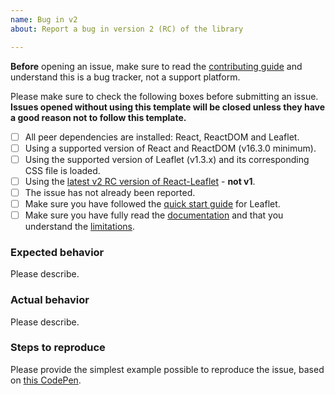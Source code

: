 ```yaml
---
name: Bug in v2
about: Report a bug in version 2 (RC) of the library

---
```


**Before** opening an issue, make sure to read the [contributing guide](https://github.com/PaulLeCam/react-leaflet/blob/master/CONTRIBUTING.md) and understand this is a bug tracker, not a support platform.

Please make sure to check the following boxes before submitting an issue.\
**Issues opened without using this template will be closed unless they have a good reason not to follow this template.**

- [ ] All peer dependencies are installed: React, ReactDOM and Leaflet.
- [ ] Using a supported version of React and ReactDOM (v16.3.0 minimum).
- [ ] Using the supported version of Leaflet (v1.3.x) and its corresponding CSS file is loaded.
- [ ] Using the [latest v2 RC version of React-Leaflet](https://github.com/PaulLeCam/react-leaflet/releases) - **not v1**.
- [ ] The issue has not already been reported.
- [ ] Make sure you have followed the [quick start guide](http://leafletjs.com/examples/quick-start.html) for Leaflet.
- [ ] Make sure you have fully read the [documentation](https://react-leaflet.js.org/docs/en/intro.html) and that you understand the [limitations](https://react-leaflet.js.org/docs/en/intro.html#limitations).

### Expected behavior

Please describe.

### Actual behavior

Please describe.

### Steps to reproduce

Please provide the simplest example possible to reproduce the issue, based on [this CodePen](https://codepen.io/PaulLeCam/pen/gzVmGw).
